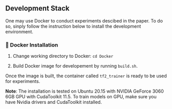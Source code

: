 ## Development Stack

One may use Docker to conduct experiments descibed in the paper. To do so, sinply follow the instruction below to install the development environment. 

### :whale: Docker Installation


1. Change working directory to Docker: `cd Docker`

2. Build Docker image for developement by running `build.sh`. 



Once the  image is built, the container called `tf2_trainer` is ready to be used for experiments.

**Note**: The installation is tested on Ubuntu 20.15 with  NVIDIA GeForce 3060 6GB GPU with CudaToolkit 11.5. To train models on GPU, make sure you have Nvidia drivers and CudaToolkit installed.